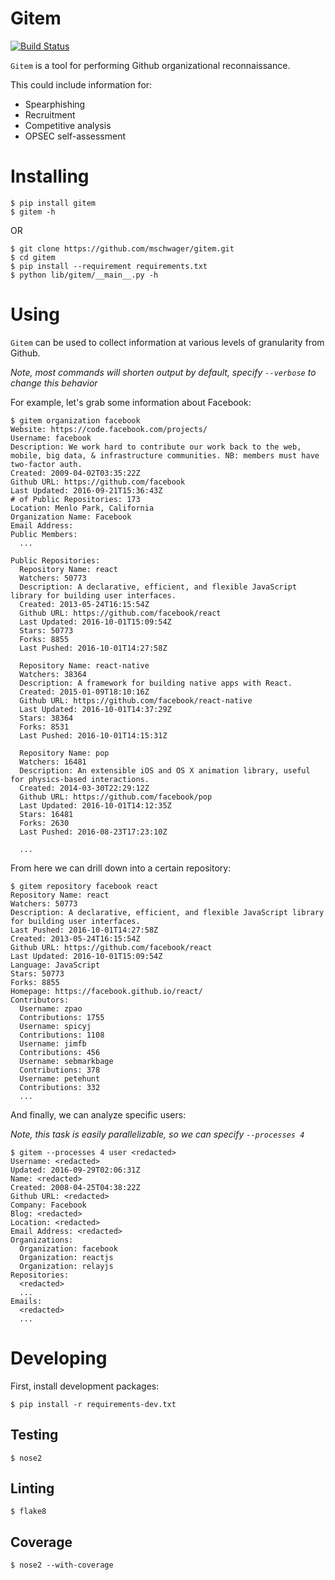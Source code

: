 # Gitem

[![Build Status](https://travis-ci.org/mschwager/gitem.svg?branch=master)](https://travis-ci.org/mschwager/gitem)

`Gitem` is a tool for performing Github organizational reconnaissance.

This could include information for:

* Spearphishing
* Recruitment
* Competitive analysis
* OPSEC self-assessment

# Installing

```
$ pip install gitem
$ gitem -h
```

OR

```
$ git clone https://github.com/mschwager/gitem.git
$ cd gitem
$ pip install --requirement requirements.txt
$ python lib/gitem/__main__.py -h
```

# Using

`Gitem` can be used to collect information at various levels of granularity from Github.

*Note, most commands will shorten output by default, specify `--verbose` to change this behavior*

For example, let's grab some information about Facebook:

```
$ gitem organization facebook
Website: https://code.facebook.com/projects/
Username: facebook
Description: We work hard to contribute our work back to the web, mobile, big data, & infrastructure communities. NB: members must have two-factor auth.
Created: 2009-04-02T03:35:22Z
Github URL: https://github.com/facebook
Last Updated: 2016-09-21T15:36:43Z
# of Public Repositories: 173
Location: Menlo Park, California
Organization Name: Facebook
Email Address:
Public Members:
  ...

Public Repositories:
  Repository Name: react
  Watchers: 50773
  Description: A declarative, efficient, and flexible JavaScript library for building user interfaces.
  Created: 2013-05-24T16:15:54Z
  Github URL: https://github.com/facebook/react
  Last Updated: 2016-10-01T15:09:54Z
  Stars: 50773
  Forks: 8855
  Last Pushed: 2016-10-01T14:27:58Z

  Repository Name: react-native
  Watchers: 38364
  Description: A framework for building native apps with React.
  Created: 2015-01-09T18:10:16Z
  Github URL: https://github.com/facebook/react-native
  Last Updated: 2016-10-01T14:37:29Z
  Stars: 38364
  Forks: 8531
  Last Pushed: 2016-10-01T14:15:31Z

  Repository Name: pop
  Watchers: 16481
  Description: An extensible iOS and OS X animation library, useful for physics-based interactions.
  Created: 2014-03-30T22:29:12Z
  Github URL: https://github.com/facebook/pop
  Last Updated: 2016-10-01T14:12:35Z
  Stars: 16481
  Forks: 2630
  Last Pushed: 2016-08-23T17:23:10Z

  ...
```

From here we can drill down into a certain repository:

```
$ gitem repository facebook react
Repository Name: react
Watchers: 50773
Description: A declarative, efficient, and flexible JavaScript library for building user interfaces.
Last Pushed: 2016-10-01T14:27:58Z
Created: 2013-05-24T16:15:54Z
Github URL: https://github.com/facebook/react
Last Updated: 2016-10-01T15:09:54Z
Language: JavaScript
Stars: 50773
Forks: 8855
Homepage: https://facebook.github.io/react/
Contributors:
  Username: zpao
  Contributions: 1755
  Username: spicyj
  Contributions: 1108
  Username: jimfb
  Contributions: 456
  Username: sebmarkbage
  Contributions: 378
  Username: petehunt
  Contributions: 332
  ...
```

And finally, we can analyze specific users:

*Note, this task is easily parallelizable, so we can specify `--processes 4`*

```
$ gitem --processes 4 user <redacted>
Username: <redacted>
Updated: 2016-09-29T02:06:31Z
Name: <redacted>
Created: 2008-04-25T04:38:22Z
Github URL: <redacted>
Company: Facebook
Blog: <redacted>
Location: <redacted>
Email Address: <redacted>
Organizations:
  Organization: facebook
  Organization: reactjs
  Organization: relayjs
Repositories:
  <redacted>
  ...
Emails:
  <redacted>
  ...
```

# Developing

First, install development packages:

```
$ pip install -r requirements-dev.txt
```

## Testing

```
$ nose2
```

## Linting

```
$ flake8
```

## Coverage

```
$ nose2 --with-coverage
```
